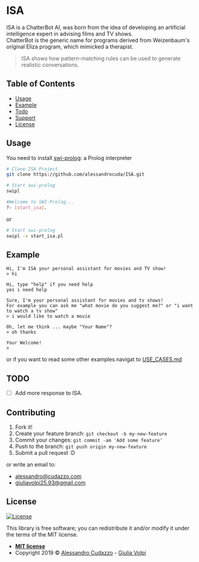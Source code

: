 # ISA
ISA is a ChatterBot AI, was born from the idea of developing an artificial intelligence expert in advising films and TV shows.   
ChatterBot is the generic name for programs derived from Weizenbaum's original Eliza program, which mimicked a therapist.
>ISA shows how pattern-matching rules can be used to generate realistic conversations. 

## Table of Contents 
- [Usage](#usage)
- [Example](#example)
- [Todo](#todo)
- [Support](#contributing)
- [License](#license)

## Usage
You need to install [swi-prolog](https://www.swi-prolog.org/): a Prolog interpreter 

```bash
# Clone ISA Project
git clone https://github.com/alessandrocuda/ISA.git

# Start swi-prolog
swipl

#Welcome to SWI-Prolog...
?- [start_isa].
```
or

```bash
# Start swi-prolog
swipl -s start_isa.pl
```



## Example
    Hi, I'm ISA your personal assistant for movies and TV show!
    > hi

    Hi, type "help" if you need help
    yes i need help

    Sure, I'm your personal assistant for movies and tv shows!
    For example you can ask me "what movie do you suggest me?" or "i want to watch a tv show"
    > i would like to watch a movie

    Oh, let me think ... maybe "Your Name"?
    > oh thanks

    Your Welcome!
    > 
or if you want to read some other examples navigat to [USE_CASES.md](https://github.com/alessandrocuda/ISA/blob/master/USE_CASES.md)

## TODO
- [ ] Add more response to ISA.

## Contributing
 
1. Fork it!
2. Create your feature branch: `git checkout -b my-new-feature`
3. Commit your changes: `git commit -am 'Add some feature'`
4. Push to the branch: `git push origin my-new-feature`
5. Submit a pull request :D

or write an email to:
- [alessandro@cudazzo.com](mailto:alessandro@cudazzo.com)
- [giuliavolpi25.93@gmail.com](giuliavolpi25.93@gmail.com)

## License
[![License](http://img.shields.io/:license-mit-blue.svg?style=flat-square)](http://badges.mit-license.org)

This library is free software; you can redistribute it and/or modify it under
the terms of the MIT license. 

- **[MIT license](LICENSE)**
- Copyright 2019 ©  <a href="https://alessandrocudazzo.it" target="_blank">Alessandro Cudazzo</a> - [Giulia Volpi](giuliavolpi25.93@gmail.com)